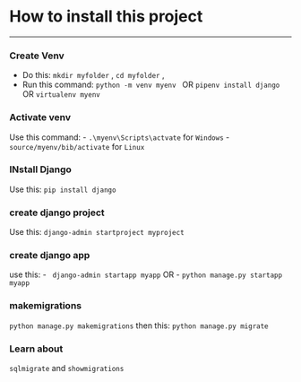 
# How to install this project
---

### Create Venv
- Do this:
``mkdir myfolder`` , ``cd myfolder`` , 
- Run this command:
``python -m venv myenv `` OR ``pipenv install django `` OR ``virtualenv myenv``

### Activate venv
Use this command: - ``.\myenv\Scripts\actvate`` for `Windows`
                  - ``source/myenv/bib/activate`` for `Linux`

### INstall Django
Use this: ``pip install django``

### create django project
Use this: ``django-admin startproject myproject``

### create django app
use this: - `` django-admin startapp myapp`` OR
        - ``python manage.py startapp myapp``

### makemigrations
``python manage.py makemigrations`` then this: ``python manage.py migrate``

### Learn about
``sqlmigrate`` and ``showmigrations``

